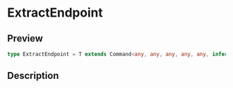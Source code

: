 
      
# ExtractEndpoint

<div class="api-docs__section" data-reactroot="">

## Preview

</div><div class="api-docs__preview type single" data-reactroot="">

```ts
type ExtractEndpoint = T extends Command<any, any, any, any, any, infer  E, any, any, any, any> ? E : never;
```

</div><div class="api-docs__section" data-reactroot="">

## Description

</div><div class="api-docs__description" data-reactroot=""><span class="api-docs__do-not-parse">



</span></div>